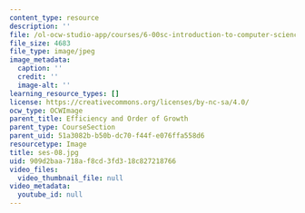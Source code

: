 ```yaml
---
content_type: resource
description: ''
file: /ol-ocw-studio-app/courses/6-00sc-introduction-to-computer-science-and-programming-spring-2011/909d2baa718af8cd3fd318c827218766_ses-08.jpg
file_size: 4683
file_type: image/jpeg
image_metadata:
  caption: ''
  credit: ''
  image-alt: ''
learning_resource_types: []
license: https://creativecommons.org/licenses/by-nc-sa/4.0/
ocw_type: OCWImage
parent_title: Efficiency and Order of Growth
parent_type: CourseSection
parent_uid: 51a3082b-b50b-dc70-f44f-e076ffa558d6
resourcetype: Image
title: ses-08.jpg
uid: 909d2baa-718a-f8cd-3fd3-18c827218766
video_files:
  video_thumbnail_file: null
video_metadata:
  youtube_id: null
---
```

